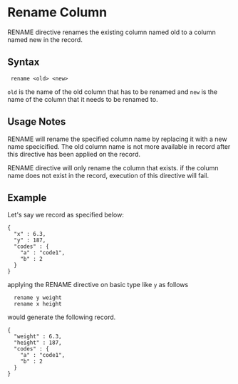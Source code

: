 # Rename Column

RENAME directive renames the existing column named old to a column named new in the record. 

## Syntax

```
 rename <old> <new>
```

```old``` is the name of the old column that has to be renamed and ```new``` is the name of the column that it needs to be renamed to.

## Usage Notes

RENAME will rename the specified column name by replacing it with a new name specicified. The old column name is not more available in record after this directive has been applied on the record. 

RENAME directive will only rename the column that exists. if the column name does not exist in the record, execution of this directive will fail. 

## Example

Let's say we record as specified below:

```
{
  "x" : 6.3,
  "y" : 187,
  "codes" : {
    "a" : "code1",
    "b" : 2
  }
}
```
applying the RENAME directive on basic type like ```y``` as follows

```
  rename y weight
  rename x height
```

would generate the following record.

```
{
  "weight" : 6.3,
  "height" : 187,
  "codes" : {
    "a" : "code1",
    "b" : 2
  }
}
```


